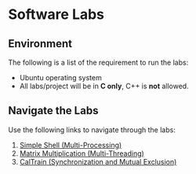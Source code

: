 # Software Labs

## Environment

The following is a list of the requirement to run the labs:

* Ubuntu operating system
* All labs/project will be in **C only**, C++ is **not** allowed.

## Navigate the Labs

Use the following links to navigate through the labs:

1. [Simple Shell (Multi-Processing)](lab1/README.md)
2. [Matrix Multiplication (Multi-Threading)](lab2/README.md)
3. [CalTrain (Synchronization and Mutual Exclusion)](lab3/README.md)

